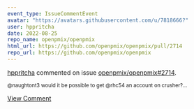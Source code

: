 ```yaml
---
event_type: IssueCommentEvent
avatar: "https://avatars.githubusercontent.com/u/7818666?"
user: hppritcha
date: 2022-08-25
repo_name: openpmix/openpmix
html_url: https://github.com/openpmix/openpmix/pull/2714
repo_url: https://github.com/openpmix/openpmix
---
```


<a href='https://github.com/hppritcha' target='_blank'>hppritcha</a> commented on issue <a href='https://github.com/openpmix/openpmix/pull/2714' target='_blank'>openpmix/openpmix#2714</a>.

<small>@naughtont3 would it be possible to get @rhc54 an account on crusher?...</small>

<a href='https://github.com/openpmix/openpmix/pull/2714' target='_blank'>View Comment</a>